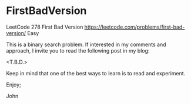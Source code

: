 # FirstBadVersion
LeetCode 278 First Bad Version
https://leetcode.com/problems/first-bad-version/
Easy

This is a binary search problem.
If interested in my comments and approach, I invite you
to read the following post in my blog:

<T.B.D.>

Keep in mind that one of the best ways to learn is to
read and experiment.

Enjoy;

John
